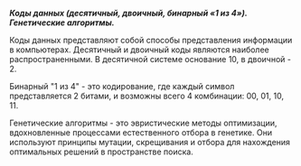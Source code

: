 ***Коды данных (десятичный, двоичный, бинарный «1 из 4»). Генетические алгоритмы.***

Коды данных представляют собой способы представления информации в компьютерах. Десятичный и двоичный коды являются наиболее распространенными. В десятичной системе основание 10, в двоичной - 2.

Бинарный "1 из 4" - это кодирование, где каждый символ представляется 2 битами, и возможны всего 4 комбинации: 00, 01, 10, 11.

Генетические алгоритмы - это эвристические методы оптимизации, вдохновленные процессами естественного отбора в генетике. Они используют принципы мутации, скрещивания и отбора для нахождения оптимальных решений в пространстве поиска.

